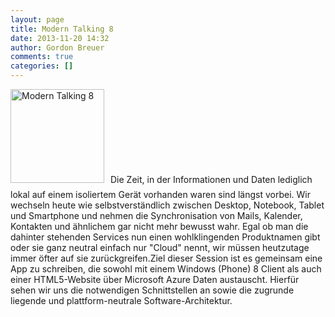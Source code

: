 ```yaml
---
layout: page
title: Modern Talking 8
date: 2013-11-20 14:32
author: Gordon Breuer
comments: true
categories: []
---
```

<img class="alignleft size-thumbnail wp-image-6927" style="margin-right:10px; margin-bottom:10px;" alt="Modern Talking 8" src="http://anheledirwp.blob.core.windows.net/wordpress/2013/11/Modern-Talking-150x150.png" width="150" height="150" />Die Zeit, in der Informationen und Daten lediglich lokal auf einem isoliertem Gerät vorhanden waren sind längst vorbei. Wir wechseln heute wie selbstverständlich zwischen Desktop, Notebook, Tablet und Smartphone und nehmen die Synchronisation von Mails, Kalender, Kontakten und ähnlichem gar nicht mehr bewusst wahr. Egal ob man die dahinter stehenden Services nun einen wohlklingenden Produktnamen gibt oder sie ganz neutral einfach nur "Cloud" nennt, wir müssen heutzutage immer öfter auf sie zurückgreifen.Ziel dieser Session ist es gemeinsam eine App zu schreiben, die sowohl mit einem Windows (Phone) 8 Client als auch einer HTML5-Website über Microsoft Azure Daten austauscht. Hierfür sehen wir uns die notwendigen Schnittstellen an sowie die zugrunde liegende und plattform-neutrale Software-Architektur.
